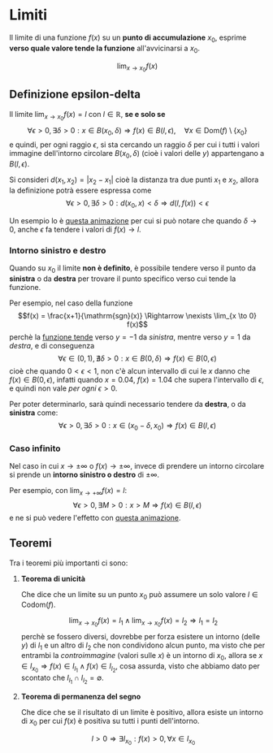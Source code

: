 # Limiti

Il limite di una funzione $f(x)$ su un **punto di accumulazione** $x_0$, esprime **verso quale valore tende la funzione** all'avvicinarsi a $x_0$.

$$\lim_{x \to x_0} f(x)$$

## Definizione epsilon-delta

Il limite $\lim_{x \to x_0} f(x) = l$ con $l \in \mathbb{R}$, **se e solo se**
$$
\forall \epsilon > 0,
\exists \delta > 0 : x \in B(x_0, \delta) \Rightarrow f(x) \in B(l, \epsilon),
\hspace{1em} \forall x \in \mathrm{Dom}(f) \setminus \{x_0\}
$$
e quindi, per ogni raggio $\epsilon$, si sta cercando un raggio $\delta$ per cui i tutti i valori immagine dell'intorno circolare $B(x_0, \delta)$ (cioè i valori delle $y$) appartengano a $B(l, \epsilon)$.

Si consideri $d(x_1, x_2) = |x_2 - x_1|$ cioè la distanza tra due punti $x_1$ e $x_2$, allora la definizione potrà essere espressa come
$$
\forall \epsilon > 0,
\exists \delta > 0 : d(x_0, x) < \delta \Rightarrow d(l, f(x)) < \epsilon
$$

Un esempio lo è [questa animazione](https://www.desmos.com/calculator/zzssfdbsln) per cui si può notare che quando $\delta \to 0$, anche $\epsilon$ fa tendere i valori di $f(x) \to l$.

### Intorno sinistro e destro

Quando su $x_0$ il limite **non è definito**, è possibile tendere verso il punto da **sinistra** o da **destra** per trovare il punto specifico verso cui tende la funzione.

Per esempio, nel caso della funzione
$$f(x) = \frac{x+1}{\mathrm{sgn}(x)} \Rightarrow \nexists \lim_{x \to 0} f(x)$$
perchè la [funzione tende](https://www.desmos.com/calculator/cp6ni9rnbv) verso $y = -1$ da _sinistra_, mentre verso $y = 1$ da _destra_, e di conseguenza
$$\forall \epsilon \in (0, 1), \nexists \delta > 0 : x \in B(0, \delta) \Rightarrow f(x) \in B(0, \epsilon)$$
cioè che quando $0 < \epsilon < 1$, non c'è alcun intervallo di cui le $x$ danno che $f(x) \in B(0, \epsilon)$, infatti quando $x = 0.04$, $f(x) = 1.04$ che supera l'intervallo di $\epsilon$, e quindi non vale _per ogni_ $\epsilon > 0$.

Per poter determinarlo, sarà quindi necessario tendere da **destra**, o da **sinistra** come:
$$\forall \epsilon > 0, \exists \delta > 0 : x \in (x_0 - \delta, x_0) \Rightarrow f(x) \in B(l, \epsilon)$$

### Caso infinito

Nel caso in cui $x \to \pm\infty$ o $f(x) \to \pm\infty$, invece di prendere un intorno circolare si prende un **intorno sinistro o destro** di $\pm\infty$.

Per esempio, con $\lim_{x \to +\infty} f(x) = l$:
$$\forall \epsilon > 0, \exists M > 0 : x > M \Rightarrow f(x) \in B(l, \epsilon)$$
e ne si può vedere l'effetto con [questa animazione](https://www.desmos.com/calculator/8286y6mubt).

## Teoremi

Tra i teoremi più importanti ci sono:

1. **Teorema di unicità**

	Che dice che un limite su un punto $x_0$ può assumere un solo valore $l \in \mathrm{Codom}(f)$.

	$$\lim_{x \to x_0} f(x) = l_1 \land \lim_{x \to x_0} f(x) = l_2 \Rightarrow l_1 = l_2$$
	perchè se fossero diversi, dovrebbe per forza esistere un intorno (delle $y$) di $l_1$ e un altro di $l_2$ che non condividono alcun punto, ma visto che per entrambi la _controimmagine_ (valori sulle $x$) è un intorno di $x_0$, allora se $x \in I_{x_0} \Rightarrow f(x) \in I_{l_1} \land f(x) \in I_{l_2}$, cosa assurda, visto che abbiamo dato per scontato che $I_{l_1} \cap I_{l_2} = \emptyset$.

2. **Teorema di permanenza del segno**

	Che dice che se il risultato di un limite è positivo, allora esiste un intorno di $x_0$ per cui $f(x)$ è positiva su tutti i punti dell'intorno.

	$$l > 0 \Rightarrow \exists I_{x_0} : f(x) > 0, \forall x \in I_{x_0}$$
